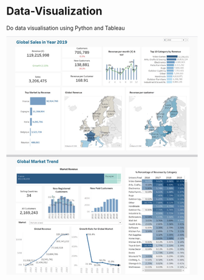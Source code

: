 # Data-Visualization
Do data visualisation using Python and Tableau

![image](https://github.com/RoyeYou/Data-Visualization/blob/main/Tableau_Homeco_dashboard.jpg)

